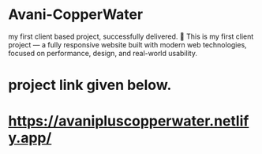 # Avani-CopperWater
my first client based project, successfully delivered.
🚀 This is my first client project — a fully responsive website built with modern web technologies, focused on performance, design, and real-world usability.

# project link given below.

# https://avanipluscopperwater.netlify.app/
